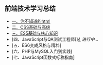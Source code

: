 ## 前端技术学习总结

* [一、你不知道的html][1]
* [二、CSS基础与高级][2]
* [三、ES5基础与核心知识][3]
* [四、JavaScript与QA测试工程师]][4] *进行中...*
* [五、ES6变成风格与精粹] 
* [六、PHP与MySQL入门到实践]
* [七、JavaScript函数式标称指南] 
<!-- * [第八部分前端性能优化系列]
* [第九部分设计模式系列]
* [第十部分linux系列][10]
* [第十一部分php基础系列][11]
* [第十二部分mySql基础系列]
* [第十三部分服务器基础系列] -->


[1]: https://github.com/4sean/4sean.github.io/tree/master/pages/html/index.md
[2]: https://github.com/MarsPen/-notes-summary/blob/master/css/index.md
[3]: https://github.com/MarsPen/-notes-summary/blob/master/javascript/index.md
[4]: https://github.com/MarsPen/-notes-summary/blob/master/node/index.md
[10]: https://github.com/MarsPen/-notes-summary/blob/master/linux/index.md
[11]: https://github.com/MarsPen/-notes-summary/blob/master/php/index.md 